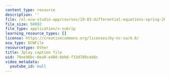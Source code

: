 ```yaml
---
content_type: resource
description: ''
file: /ol-ocw-studio-app/courses/18-03-differential-equations-spring-2010/70ee96bc0ea0e480bbb6f33d789ceb6c_9KbpbBMThTE.srt
file_size: 56992
file_type: application/x-subrip
learning_resource_types: []
license: https://creativecommons.org/licenses/by-nc-sa/4.0/
ocw_type: OCWFile
resourcetype: Other
title: 3play caption file
uid: 70ee96bc-0ea0-e480-bbb6-f33d789ceb6c
video_metadata:
  youtube_id: null
---
```


